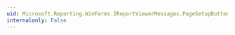 ```yaml
---
uid: Microsoft.Reporting.WinForms.IReportViewerMessages.PageSetupButtonToolTip
internalonly: False
---
```

